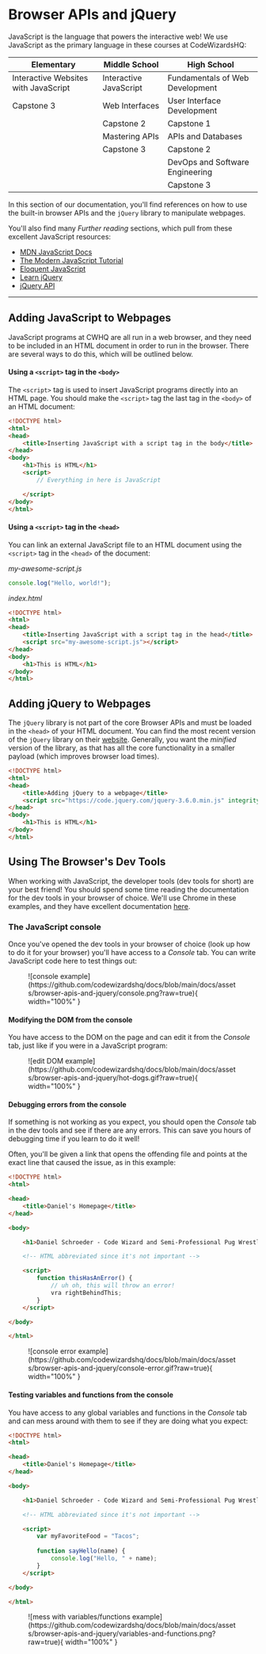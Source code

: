 # Browser APIs and jQuery

JavaScript is the language that powers the interactive web! We use JavaScript as the primary language in these courses at CodeWizardsHQ:

|Elementary                            | Middle School          |High School     |
|--------------------------------------|------------------------|----------------
| Interactive Websites with JavaScript | Interactive JavaScript | Fundamentals of Web Development
| Capstone 3                           | Web Interfaces         | User Interface Development
|                                      | Capstone 2             | Capstone 1
|                                      | Mastering APIs          | APIs and Databases
|                                      | Capstone 3             | Capstone 2
|                                      |                        | DevOps and Software Engineering
|                                      |                        | Capstone 3

In this section of our documentation, you'll find references on how to use the built-in browser APIs and the `jQuery` library to manipulate webpages.

You'll also find many *Further reading* sections, which pull from these excellent JavaScript resources:

- [MDN JavaScript Docs](https://developer.mozilla.org/en-US/docs/Web/JavaScript)
- [The Modern JavaScript Tutorial](https://javascript.info/)
- [Eloquent JavaScript](https://eloquentjavascript.net/)
- [Learn jQuery](https://learn.jquery.com/)
- [jQuery API](https://api.jquery.com/)

<hr>





## Adding JavaScript to Webpages

JavaScript programs at CWHQ are all run in a web browser, and they need to be included in an HTML document in order to run in the browser. There are several ways to do this, which will be outlined below.

#### Using a `<script>` tag in the `<body>`

The `<script>` tag is used to insert JavaScript programs directly into an HTML page. You should make the `<script>` tag the last tag in the `<body>` of an HTML document:

```html
<!DOCTYPE html>
<html>
<head>
    <title>Inserting JavaScript with a script tag in the body</title>
</head>
<body>
    <h1>This is HTML</h1>
    <script>
        // Everything in here is JavaScript

    </script>
</body>
</html>
```

#### Using a `<script>` tag in the `<head>`

You can link an external JavaScript file to an HTML document using the `<script>` tag in the `<head>` of the document:

*my-awesome-script.js*

```javascript
console.log("Hello, world!");
```

*index.html*

```html
<!DOCTYPE html>
<html>
<head>
    <title>Inserting JavaScript with a script tag in the head</title>
    <script src="my-awesome-script.js"></script>
</head>
<body>
    <h1>This is HTML</h1>
</body>
</html>
```


## Adding jQuery to Webpages

The `jQuery` library is not part of the core Browser APIs and must be loaded in the `<head>` of your HTML document. You can find the most recent version of the `jQuery` library on their [website](https://code.jquery.com/). Generally, you want the *minified* version of the library, as that has all the core functionality in a smaller payload (which improves browser load times).

```html
<!DOCTYPE html>
<html>
<head>
    <title>Adding jQuery to a webpage</title>
    <script src="https://code.jquery.com/jquery-3.6.0.min.js" integrity="sha256-/xUj+3OJU5yExlq6GSYGSHk7tPXikynS7ogEvDej/m4=" crossorigin="anonymous"></script>
</head>
<body>
    <h1>This is HTML</h1>
</body>
</html>
```





## Using The Browser's Dev Tools

When working with JavaScript, the developer tools (dev tools for short) are your best friend! You should spend some time reading the documentation for the dev tools in your browser of choice. We'll use Chrome in these examples, and they have excellent documentation [here](https://developer.chrome.com/docs/devtools/).


### The JavaScript console

Once you've opened the dev tools in your browser of choice (look up how to do it for your browser) you'll have access to a *Console* tab. You can write JavaScript code here to test things out:

<figure markdown>
![console example](https://github.com/codewizardshq/docs/blob/main/docs/assets/browser-apis-and-jquery/console.png?raw=true){ width="100%" }
<figcaption></figcaption>
</figure>

#### Modifying the DOM from the console

You have access to the DOM on the page and can edit it from the *Console* tab, just like if you were in a JavaScript program:

<figure markdown>
![edit DOM example](https://github.com/codewizardshq/docs/blob/main/docs/assets/browser-apis-and-jquery/hot-dogs.gif?raw=true){ width="100%" }
<figcaption></figcaption>
</figure>


#### Debugging errors from the console

If something is not working as you expect, you should open the *Console* tab in the dev tools and see if there are any errors. This can save you hours of debugging time if you learn to do it well!

Often, you'll be given a link that opens the offending file and points at the exact line that caused the issue, as in this example:

```html
<!DOCTYPE html>
<html>

<head>
    <title>Daniel's Homepage</title>
</head>

<body>

    <h1>Daniel Schroeder - Code Wizard and Semi-Professional Pug Wrestler</h1>

    <!-- HTML abbreviated since it's not important -->

    <script>
        function thisHasAnError() {
            // uh oh, this will throw an error!
            vra rightBehindThis;
        }
    </script>

</body>

</html>
```

<figure markdown>
![console error example](https://github.com/codewizardshq/docs/blob/main/docs/assets/browser-apis-and-jquery/console-error.gif?raw=true){ width="100%" }
<figcaption></figcaption>
</figure>


#### Testing variables and functions from the console

You have access to any global variables and functions in the *Console* tab and can mess around with them to see if they are doing what you expect:

```html
<!DOCTYPE html>
<html>

<head>
    <title>Daniel's Homepage</title>
</head>

<body>

    <h1>Daniel Schroeder - Code Wizard and Semi-Professional Pug Wrestler</h1>

    <!-- HTML abbreviated since it's not important -->

    <script>
        var myFavoriteFood = "Tacos";
      
        function sayHello(name) {
            console.log("Hello, " + name);
        }
    </script>

</body>

</html>
```

<figure markdown>
![mess with variables/functions example](https://github.com/codewizardshq/docs/blob/main/docs/assets/browser-apis-and-jquery/variables-and-functions.png?raw=true){ width="100%" }
<figcaption></figcaption>
</figure>